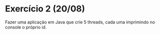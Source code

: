 # Exercício 2 (20/08)

Fazer uma aplicação em Java que crie 5 threads, cada uma imprimindo no console o próprio id.
